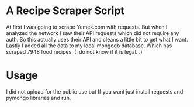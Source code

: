# A Recipe Scraper Script

At first I was going to scrape Yemek.com with requests.
But when I analyzed the network I saw their API requests which did not require any auth.
So this actually uses their API and cleans a little bit to get what I want.
Lastly I added all the data to my local mongodb database.
Which has scraped 7948 food recipes.
(I do not know if it is legal...)

# Usage

I did not upload for the public use but
If you want just install requests and pymongo libraries and run.